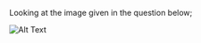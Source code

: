 Looking at the image given in the question below;

![Alt Text](https://raw.githubusercontent.com/cyberexpertsng/cseanctfv1/main/Stego/2023-07-12_15-23.png)

